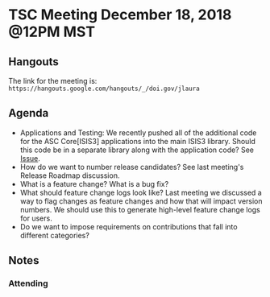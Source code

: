 # TSC Meeting December 18, 2018 @12PM MST

## Hangouts
The link for the meeting is: `https://hangouts.google.com/hangouts/_/doi.gov/jlaura`


## Agenda
- Applications and Testing: We recently pushed all of the additional code for the ASC Core[ISIS3] applications into the main ISIS3 library. Should this code be in a separate library along with the application code? See [Issue](https://github.com/USGS-Astrogeology/ISIS3/issues/600).
- How do we want to number release candidates? See last meeting's Release Roadmap discussion.
- What is a feature change? What is a bug fix?
- What should feature change logs look like? Last meeting we discussed a way to flag changes as feature changes and how that will impact version numbers. We should use this to generate high-level feature change logs for users.
- Do we want to impose requirements on contributions that fall into different categories?

## Notes

### Attending
